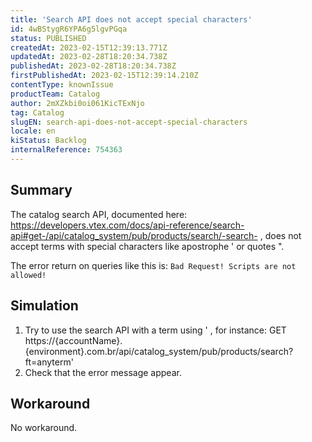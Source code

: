 ```yaml
---
title: 'Search API does not accept special characters'
id: 4wBStygR6YPA6g5lgvPGqa
status: PUBLISHED
createdAt: 2023-02-15T12:39:13.771Z
updatedAt: 2023-02-28T18:20:34.738Z
publishedAt: 2023-02-28T18:20:34.738Z
firstPublishedAt: 2023-02-15T12:39:14.210Z
contentType: knownIssue
productTeam: Catalog
author: 2mXZkbi0oi061KicTExNjo
tag: Catalog
slugEN: search-api-does-not-accept-special-characters
locale: en
kiStatus: Backlog
internalReference: 754363
---
```


## Summary


The catalog search API, documented here: https://developers.vtex.com/docs/api-reference/search-api#get-/api/catalog_system/pub/products/search/-search- , does not accept terms with special characters like apostrophe ' or quotes ".

The error return on queries like this is: `Bad Request! Scripts are not allowed!`


##

## Simulation



1. Try to use the search API with a term using ' , for instance: GET https://{accountName}.{environment}.com.br/api/catalog_system/pub/products/search?ft=anyterm'
2. Check that the error message appear.


##

## Workaround


No workaround.





